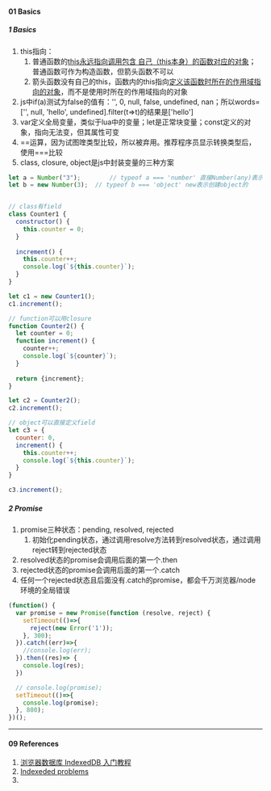 

#### 01 Basics

##### 1 Basics

1. this指向：
   1. 普通函数的[this永远指向调用包含 自己（this本身）的函数对应的对象](https://zhuanlan.zhihu.com/p/25349790)；普通函数可作为构造函数，但箭头函数不可以
   2. 箭头函数没有自己的this，函数内的this指向[定义该函数时所在的作用域指向的对象](https://zhuanlan.zhihu.com/p/57204184)，而不是使用时所在的作用域指向的对象
2. js中if(a)测试为false的值有：'', 0, null, false, undefined, nan；所以words=['', null, 'hello', undefined].filter(t=>t)的结果是['hello']
3. var定义全局变量，类似于lua中的变量；let是正常块变量；const定义的对象，指向无法变，但其属性可变
4. ==运算，因为试图喹类型比较，所以被弃用。推荐程序员显示转换类型后，使用===比较
5. class, closure, object是js中封装变量的三种方案



```js
let a = Number("3"); 		// typeof a === 'number' 直接Number(any)表示强制类型转换，避免ParseInt()/ParseFloat()
let b = new Number(3); 	// typeof b === 'object' new表示创建object的


// class有field
class Counter1 {
  constructor() {
    this.counter = 0;
  }
  
  increment() {
    this.counter++;
    console.log(`${this.counter}`);
  }
}

let c1 = new Counter1();
c1.increment();

// function可以用closure
function Counter2() {
  let counter = 0;
  function increment() {
    counter++;
    console.log(`${counter}`);
  }
  
  return {increment};
}

let c2 = Counter2();
c2.increment();

// object可以直接定义field
let c3 = {
  counter: 0,
  increment() {
    this.counter++;
    console.log(`${this.counter}`);
  }
}

c3.increment();

```





##### 2 Promise

1. promise三种状态：pending, resolved, rejected
   1. 初始化pending状态，通过调用resolve方法转到resolved状态，通过调用reject转到rejected状态
2. resolved状态的promise会调用后面的第一个.then
3. rejected状态的promise会调用后面的第一个.catch
4. 任何一个rejected状态且后面没有.catch的promise，都会千万浏览器/node环境的全局错误



```js
(function() {
  var promise = new Promise(function (resolve, reject) {
    setTimeout(()=>{
      reject(new Error('1'));
    }, 300);
  }).catch((err)=>{
    //console.log(err);
  }).then((res)=> {
    console.log(res);
  })

  // console.log(promise);
  setTimeout(()=>{
    console.log(promise);
  }, 800);
})();
```





---

#### 09 References

1. [浏览器数据库 IndexedDB 入门教程](https://www.ruanyifeng.com/blog/2018/07/indexeddb.html)
2. [Indexeded problems](https://gist.github.com/pesterhazy/4de96193af89a6dd5ce682ce2adff49a)
3. 